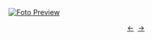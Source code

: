 [![Foto Preview](preview/n487.avif)](https://20essentials.github.io/project-000-487)

<div align="center" style="display: flex; justify-content: center;">
  <a  href="https://github.com/20essentials/project-000-486" target="_blank">&#8592;</a>
  &nbsp;&nbsp;
  <a  href="https://github.com/20essentials/project-000-488" target="_blank">&#8594;</a>
</div>
